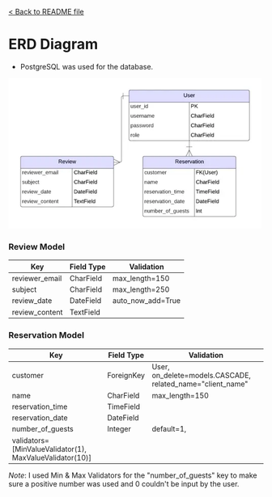 [&lt; Back to README file](/README.md)

# ERD Diagram

- PostgreSQL was used for the database.

![ERD diagram of database](/documentation/images/kuidaore-erd-diagram.webp)

### Review Model

| Key | Field Type | Validation | 
|-----|------------|------------|
| reviewer_email | CharField | max_length=150 |
| subject | CharField | max_length=250 |
| review_date | DateField | auto_now_add=True |
| review_content | TextField |  |

### Reservation Model

| Key | Field Type | Validation | 
|-----|------------|------------|
| customer | ForeignKey | User, on_delete=models.CASCADE, related_name="client_name" |
| name | CharField | max_length=150 |
| reservation_time | TimeField |  |
| reservation_date | DateField |  |
| number_of_guests | Integer | default=1,
        validators=[MinValueValidator(1), MaxValueValidator(10)] |

_Note_: I used Min & Max Validators for the "number_of_guests" key to make sure a positive number was used and 0 couldn't be input by the user.
